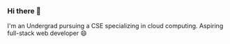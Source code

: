 ### Hi there 👋

I'm an Undergrad pursuing a CSE specializing in cloud computing. Aspiring full-stack web developer 😄

